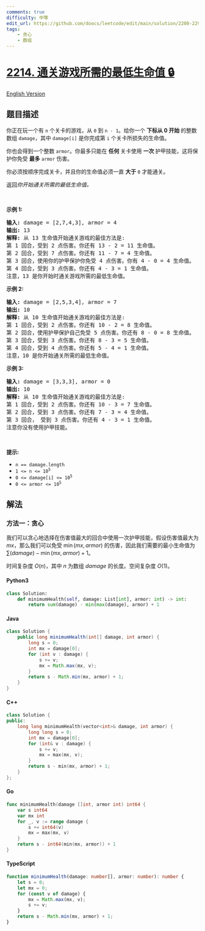 ```yaml
---
comments: true
difficulty: 中等
edit_url: https://github.com/doocs/leetcode/edit/main/solution/2200-2299/2214.Minimum%20Health%20to%20Beat%20Game/README.md
tags:
    - 贪心
    - 数组
---
```


<!-- problem:start -->

# [2214. 通关游戏所需的最低生命值 🔒](https://leetcode.cn/problems/minimum-health-to-beat-game)

[English Version](/solution/2200-2299/2214.Minimum%20Health%20to%20Beat%20Game/README_EN.md)

## 题目描述

<!-- description:start -->

<p>你正在玩一个有 <code>n</code> 个关卡的游戏，从 <code>0</code> 到 <code>n - 1</code>。给你一个&nbsp;<strong>下标从 0&nbsp;开始&nbsp;</strong>的整数数组 <code>damage</code>，其中 <code>damage[i]</code> 是你完成第 <code>i</code> 个关卡所损失的生命值。</p>

<p>你也会得到一个整数 <code>armor</code>。你最多只能在&nbsp;<strong>任何&nbsp;</strong>关卡使用&nbsp;<strong>一次&nbsp;</strong>护甲技能，这将保护你免受 <strong>最多</strong>&nbsp;<code>armor</code> 伤害。</p>

<p>你必须按顺序完成关卡，并且你的生命值必须一直&nbsp;<strong>大于</strong> <code>0</code> 才能通关。</p>

<p>返回<em>你开始通关所需的最低生命值。</em></p>

<p>&nbsp;</p>

<p><strong>示例 1:</strong></p>

<pre>
<strong>输入:</strong> damage = [2,7,4,3], armor = 4
<strong>输出:</strong> 13
<strong>解释:</strong> 从 13 生命值开始通关游戏的最佳方法是:
第 1 回合，受到 2 点伤害。你还有 13 - 2 = 11 生命值。
第 2 回合，受到 7 点伤害。你还有 11 - 7 = 4 生命值。
第 3 回合，使用你的护甲保护你免受 4 点伤害。你有 4 - 0 = 4 生命值。
第 4 回合，受到 3 点伤害。你还有 4 - 3 = 1 生命值。
注意，13 是你开始时通关游戏所需的最低生命值。
</pre>

<p><strong>示例 2:</strong></p>

<pre>
<strong>输入:</strong> damage = [2,5,3,4], armor = 7
<strong>输出:</strong> 10
<strong>解释:</strong> 从 10 生命值开始通关游戏的最佳方法是:
第 1 回合，受到 2 点伤害。你还有 10 - 2 = 8 生命值。
第 2 回合，使用护甲保护自己免受 5 点伤害。你还有 8 - 0 = 8 生命值。
第 3 回合，受到 3 点伤害。你还有 8 - 3 = 5 生命值。
第 4 回合，受到 4 点伤害。你还有 5 - 4 = 1 生命值。
注意，10 是你开始通关所需的最低生命值。
</pre>

<p><strong>示例 3:</strong></p>

<pre>
<strong>输入:</strong> damage = [3,3,3], armor = 0
<strong>输出:</strong> 10
<strong>解释:</strong> 从 10 生命值开始通关游戏的最佳方法是:
第 1 回合，受到 2 点伤害。你还有 10 - 3 = 7 生命值。
第 2 回合，受到 3 点伤害。你还有 7 - 3 = 4 生命值。
第 3 回合， 受到 3 点伤害。你还有 4 - 3 = 1 生命值。
注意你没有使用护甲技能。</pre>

<p>&nbsp;</p>

<p><strong>提示:</strong></p>

<ul>
	<li><code>n == damage.length</code></li>
	<li><code>1 &lt;= n &lt;= 10<sup>5</sup></code></li>
	<li><code>0 &lt;= damage[i] &lt;= 10<sup>5</sup></code></li>
	<li><code>0 &lt;= armor &lt;= 10<sup>5</sup></code></li>
</ul>

<!-- description:end -->

## 解法

<!-- solution:start -->

### 方法一：贪心

我们可以贪心地选择在伤害值最大的回合中使用一次护甲技能，假设伤害值最大为 $\textit{mx}$，那么我们可以免受 $\min(\textit{mx}, \textit{armor})$ 的伤害，因此我们需要的最小生命值为 $\sum(\textit{damage}) - \min(\textit{mx}, \textit{armor}) + 1$。

时间复杂度 $O(n)$，其中 $n$ 为数组 $\textit{damage}$ 的长度。空间复杂度 $O(1)$。

<!-- tabs:start -->

#### Python3

```python
class Solution:
    def minimumHealth(self, damage: List[int], armor: int) -> int:
        return sum(damage) - min(max(damage), armor) + 1
```

#### Java

```java
class Solution {
    public long minimumHealth(int[] damage, int armor) {
        long s = 0;
        int mx = damage[0];
        for (int v : damage) {
            s += v;
            mx = Math.max(mx, v);
        }
        return s - Math.min(mx, armor) + 1;
    }
}
```

#### C++

```cpp
class Solution {
public:
    long long minimumHealth(vector<int>& damage, int armor) {
        long long s = 0;
        int mx = damage[0];
        for (int& v : damage) {
            s += v;
            mx = max(mx, v);
        }
        return s - min(mx, armor) + 1;
    }
};
```

#### Go

```go
func minimumHealth(damage []int, armor int) int64 {
	var s int64
	var mx int
	for _, v := range damage {
		s += int64(v)
		mx = max(mx, v)
	}
	return s - int64(min(mx, armor)) + 1
}
```

#### TypeScript

```ts
function minimumHealth(damage: number[], armor: number): number {
    let s = 0;
    let mx = 0;
    for (const v of damage) {
        mx = Math.max(mx, v);
        s += v;
    }
    return s - Math.min(mx, armor) + 1;
}
```

<!-- tabs:end -->

<!-- solution:end -->

<!-- problem:end -->
